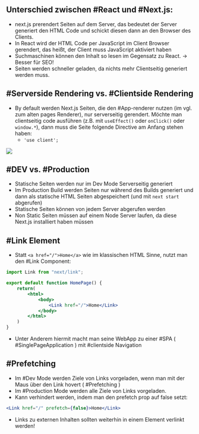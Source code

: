 ## Unterschied zwischen #React und #Next.js:

- next.js prerendert Seiten auf dem Server, das bedeutet der Server generiert den HTML Code und schickt diesen dann an den Browser des Clients. 
- In React wird der HTML Code per JavaScript im Client Browser gerendert, das heißt, der Client muss JavaScript aktiviert haben
- Suchmaschinen können den Inhalt so lesen im Gegensatz zu React. -> Besser für SEO!
- Seiten werden schneller geladen, da nichts mehr Clientseitig generiert werden muss.

## #Serverside Rendering vs. #Clientside Rendering

- By default werden Next.js Seiten, die den #App-renderer nutzen (im vgl. zum alten pages Renderer), nur serverseitig gerendert. Möchte man clientseitig code ausführen (z.B. mit `useEffect()` oder `onClick()` oder `window.*`), dann muss die Seite folgende Directive am Anfang stehen haben:
	- `'use client';`

![](Next.js%20with%20App%20Router.png)

## #DEV vs. #Production

- Statische Seiten werden nur im Dev Mode Serverseitig generiert
- Im Production Build werden Seiten nur während des Builds generiert und dann als statische HTML Seiten abgespeichert (und mit `next start` abgerufen)
- Statische Seiten können von jedem Server abgerufen werden
- Non Static Seiten müssen auf einem Node Server laufen, da diese Next.js installiert haben müssen


## #Link Element

- Statt `<a href="/">Home</a>` wie im klassischen HTML Sinne, nutzt man den #Link Component:

``` jsx
import Link from "next/link";

export default function HomePage() {
	return(
		<html>
			<body>
				<Link href="/">Home</Link>
			</body>
		</html>
	)
}
```

- Unter Anderem hiermit macht man seine WebApp zu einer #SPA ( #SinglePageApplication ) mit #clientside Navigation


## #Prefetching

- Im #Dev Mode werden Ziele von Links vorgeladen, wenn man mit der Maus über den Link hovert ( #Prefetching )
- Im #Production Mode werden alle Ziele von Links vorgeladen.
- Kann verhindert werden, indem man den prefetch prop auf false setzt:

```jsx
<Link href="/" prefetch={false}>Home</Link>
```

- Links zu externen Inhalten sollten weiterhin in einem <a> Element verlinkt werden!